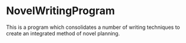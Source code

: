 # NovelWritingProgram
This is a program which consolidates a number of writing techniques to create an integrated method of novel planning.
